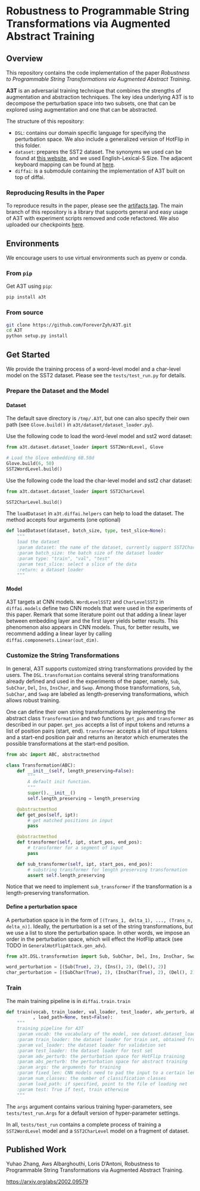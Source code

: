 # Robustness to Programmable String Transformations via Augmented Abstract Training

## Overview

This repository contains the code implementation of the paper *Robustness to Programmable String Transformations via Augmented Abstract Training*.

**A3T** is an adversarial training technique that combines the strengths of augmentation and abstraction techniques. The key idea underlying A3T is to decompose the perturbation space into two subsets, one that can be explored using augmentation and one that can be abstracted.

The structure of this repository:

- `DSL`: contains our domain specific language for specifying the perturbation space. We also include a generalized version of HotFlip in this folder. 
- `dataset`: prepares the SST2 dataset. 
The synonyms we used can be found at [this website](http://paraphrase.org/#/download), and we used English-Lexical-S Size.
The adjacent keyboard mapping can be found at [here](a3t/dataset/en.key).
- `diffai`: is a submodule containing the implementation of A3T built on top of diffai.

### Reproducing Results in the Paper

To reproduce results in the paper, please see the [artifacts tag](https://github.com/ForeverZyh/A3T/tags). 
The main branch of this repository is a library that supports general and easy usage of A3T with experiment scripts removed and code refactored. 
We also uploaded our checkpoints [here](https://drive.google.com/file/d/1QCOAGNH7Fq3jWerTD5ArocOAILbG3OA3/view?usp=sharing).


## Environments 
We encourage users to use virtual environments such as pyenv or conda.

### From `pip`

Get A3T using `pip`:

```bash
pip install a3t
```

### From source


```bash
git clone https://github.com/ForeverZyh/A3T.git
cd A3T
python setup.py install
```

## Get Started

We provide the training process of a word-level model and a char-level model on the SST2 dataset. 
Please see the `tests/test_run.py` for details.

### Prepare the Dataset and the Model

#### Dataset

The default save directory is `/tmp/.A3T`, but one can also specify their own path (see `Glove.build()` in `a3t/dataset/dataset_loader.py`).

Use the following code to load the word-level model and sst2 word dataset:
```python
from a3t.dataset.dataset_loader import SST2WordLevel, Glove

# Load the Glove embedding 6B.50d
Glove.build(6, 50)
SST2WordLevel.build()
```

Use the following code the load the char-level model and sst2 char dataset:
```python
from a3t.dataset.dataset_loader import SST2CharLevel

SST2CharLevel.build()
```

The `loadDataset` in `a3t.diffai.helpers` can help to load the dataset. 
The method accepts four arguments (one optional)

```python
def loadDataset(dataset, batch_size, type, test_slice=None):
    """
    load the dataset
    :param dataset: the name of the dataset, currently support SST2CharLevel and SST2WordLevel
    :param batch_size: the batch size of the dataset loader
    :param type: "train", "val", "test"
    :param test_slice: select a slice of the data
    :return: a dataset loader
    """
```

#### Model

A3T targets at CNN models. `WordLevelSST2` and `CharLevelSST2` in `diffai.models` define two CNN models that were used in the experiments of this paper.
Remark that some literature point out that adding a linear layer between embedding layer and the first layer yields better results. 
This phenomenon also appears in CNN models. Thus, for better results, we recommend adding a linear layer by calling `diffai.componenets.Linear(out_dim)`.

### Customize the String Transformations

In general, A3T supports customized string transformations provided by the users.
The `DSL.transformation` contains several string transformations already defined and used in the experiments of the paper, namely,
`Sub`, `SubChar`, `Del`, `Ins`, `InsChar`, and `Swap`. Among those transformations, `Sub`, `SubChar`, and `Swap` are labeled as length-preserving transformations, which allows robust training.

One can define their own string transformations by implementing the abstract class `Transformation` and two functions `get_pos` and `transformer` as described in our paper. 
`get_pos` accepts a list of input tokens and returns a list of position pairs (start, end).
`transformer` accepts a list of input tokens and a start-end position pair and returns an iterator which enumerates the possible transformations at the start-end position.

```python
from abc import ABC, abstractmethod

class Transformation(ABC):
    def __init__(self, length_preserving=False):
        """
        A default init function.
        """
        super().__init__()
        self.length_preserving = length_preserving

    @abstractmethod
    def get_pos(self, ipt):
        # get matched positions in input
        pass

    @abstractmethod
    def transformer(self, ipt, start_pos, end_pos):
        # transformer for a segment of input
        pass

    def sub_transformer(self, ipt, start_pos, end_pos):
        # substring transformer for length preserving transformation
        assert self.length_preserving
```
Notice that we need to implement `sub_transformer` if the transformation is a length-preserving transformation. 

#### Define a perturbation space

A perturbation space is in the form of `[(Trans_1, delta_1), ..., (Trans_n, delta_n)]`. Ideally, the perturbation is a set of the string transformations, but we use a list to store the perturbation space. 
In other words, we impose an order in the perturbation space, which will effect the HotFlip attack (see TODO in `GeneralHotFlipAttack.gen_adv`). 

```python
from a3t.DSL.transformation import Sub, SubChar, Del, Ins, InsChar, Swap

word_perturbation = [(Sub(True), 2), (Ins(), 2), (Del(), 2)]
char_perturbation = [(SubChar(True), 2), (InsChar(True), 2), (Del(), 2), (Swap(), 2)]
```

### Train

The main training pipeline is in `diffai.train.train`

```python
def train(vocab, train_loader, val_loader, test_loader, adv_perturb, abs_perturb, args, fixed_len=None, num_classes=2
          , load_path=None, test=False):
    """
    training pipeline for A3T
    :param vocab: the vocabulary of the model, see dataset.dataset_loader.Vocab for details
    :param train_loader: the dataset loader for train set, obtained from a3t.diffai.helpers.loadDataset
    :param val_loader: the dataset loader for validation set
    :param test_loader: the dataset loader for test set
    :param adv_perturb: the perturbation space for HotFlip training
    :param abs_perturb: the perturbation space for abstract training
    :param args: the arguments for training
    :param fixed_len: CNN models need to pad the input to a certain length
    :param num_classes: the number of classification classes
    :param load_path: if specified, point to the file of loading net
    :param test: True if test, train otherwise
    """
```
The `args` argument contains various training hyper-parameters, see `tests/test_run.Args` for a default version of hyper-parameter settings.

In all, `tests/test_run` contains a complete process of training a `SST2WordLevel` model and a `SST2CharLevel` model on a fragment of dataset.

## Published Work

Yuhao Zhang, Aws Albarghouthi, Loris D’Antoni, Robustness to Programmable String Transformations via Augmented Abstract Training.

https://arxiv.org/abs/2002.09579
